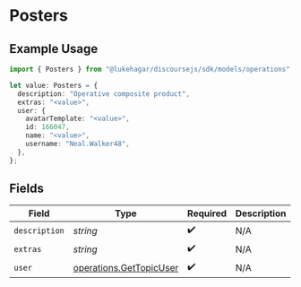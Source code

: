 # Posters

## Example Usage

```typescript
import { Posters } from "@lukehagar/discoursejs/sdk/models/operations";

let value: Posters = {
  description: "Operative composite product",
  extras: "<value>",
  user: {
    avatarTemplate: "<value>",
    id: 166047,
    name: "<value>",
    username: "Neal.Walker48",
  },
};
```

## Fields

| Field                                                                     | Type                                                                      | Required                                                                  | Description                                                               |
| ------------------------------------------------------------------------- | ------------------------------------------------------------------------- | ------------------------------------------------------------------------- | ------------------------------------------------------------------------- |
| `description`                                                             | *string*                                                                  | :heavy_check_mark:                                                        | N/A                                                                       |
| `extras`                                                                  | *string*                                                                  | :heavy_check_mark:                                                        | N/A                                                                       |
| `user`                                                                    | [operations.GetTopicUser](../../../sdk/models/operations/gettopicuser.md) | :heavy_check_mark:                                                        | N/A                                                                       |